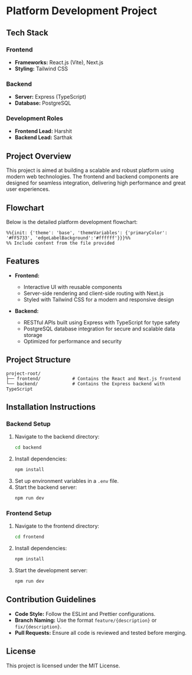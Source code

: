 # Platform Development Project

## Tech Stack

### Frontend
- **Frameworks:** React.js (Vite), Next.js
- **Styling:** Tailwind CSS

### Backend
- **Server:** Express (TypeScript)
- **Database:** PostgreSQL

### Development Roles
- **Frontend Lead:** Harshit
- **Backend Lead:** Sarthak

## Project Overview
This project is aimed at building a scalable and robust platform using modern web technologies. The frontend and backend components are designed for seamless integration, delivering high performance and great user experiences.

## Flowchart
Below is the detailed platform development flowchart:

```mermaid
%%{init: {'theme': 'base', 'themeVariables': {'primaryColor': '#FF5733', 'edgeLabelBackground':'#ffffff'}}}%%
%% Include content from the file provided
``` 

## Features
- **Frontend:**
  - Interactive UI with reusable components
  - Server-side rendering and client-side routing with Next.js
  - Styled with Tailwind CSS for a modern and responsive design

- **Backend:**
  - RESTful APIs built using Express with TypeScript for type safety
  - PostgreSQL database integration for secure and scalable data storage
  - Optimized for performance and security

## Project Structure
```
project-root/
├── frontend/            # Contains the React and Next.js frontend
└── backend/             # Contains the Express backend with TypeScript
```

## Installation Instructions

### Backend Setup
1. Navigate to the backend directory:
   ```bash
   cd backend
   ```
2. Install dependencies:
   ```bash
   npm install
   ```
3. Set up environment variables in a `.env` file.
4. Start the backend server:
   ```bash
   npm run dev
   ```

### Frontend Setup
1. Navigate to the frontend directory:
   ```bash
   cd frontend
   ```
2. Install dependencies:
   ```bash
   npm install
   ```
3. Start the development server:
   ```bash
   npm run dev
   ```

## Contribution Guidelines
- **Code Style:** Follow the ESLint and Prettier configurations.
- **Branch Naming:** Use the format `feature/{description}` or `fix/{description}`.
- **Pull Requests:** Ensure all code is reviewed and tested before merging.

## License
This project is licensed under the MIT License.


